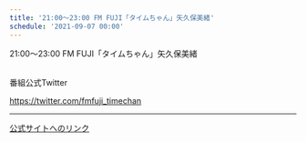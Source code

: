 ```yaml
---
title: '21:00～23:00 FM FUJI「タイムちゃん」矢久保美緒'
schedule: '2021-09-07 00:00'
---
```


<div id="detailBody"> <p>  21:00～23:00 FM FUJI「タイムちゃん」矢久保美緒 </p> <p>  <br/>  番組公式Twitter </p> <p>  <a href="https://twitter.com/fmfuji_timechan" target="_blank">   https://twitter.com/fmfuji_timechan  </a> </p></div>

---
[公式サイトへのリンク]('http://www.nogizaka46.com/schedule/2021/09/062329.php?member=mio-yakubo&category=&monthly=202109')